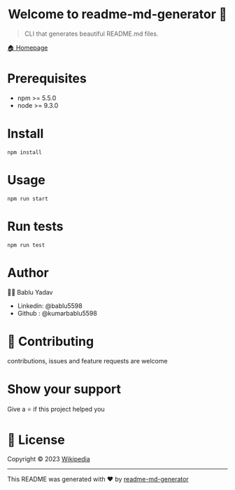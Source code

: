 <h1 align="center">Welcome to readme-md-generator 👋</h1>

> CLI that generates beautiful README.md files.

[ 🏠 Homepage](https://github.com/kumarbablu5598/Git-03)

# Prerequisites
* npm >= 5.5.0
* node >= 9.3.0

# Install
    npm install
    
# Usage
    npm run start
    
# Run tests
    npm run test
    
# Author
   👨‍💼 Bablu Yadav
   * Linkedin: @bablu5598
   * Github : @kumarbablu5598
# 🤝 Contributing   
 contributions, issues and feature requests are welcome 

# Show your support
  Give a ⭐ if this project helped you 
  
# 📝 License
 Copyright © 2023 [ Wikipedia ](https://en.wikipedia.org/wiki/README)
 
 ---
 
 This README was generated with ❤️ by [readme-md-generator](https://github.com/kumarbablu5598/Git-03/blob/main/README.md)
   
   
    
